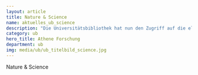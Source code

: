 ```yaml
---
layout: article
title: Nature & Science
name: aktuelles_ub_science
description: "Die Universitätsbibliothek hat nun den Zugriff auf die elektronischen Ausgaben der Zeitschriften Nature & Science lizenziert. <br> Die Zeitschriften enthalten Artikel zu den Fachgebieten Biologie, Chemie und Pharmazie, Medizin, Naturwissenschaften allgemein, Physik und Informatik."
category: ub
hero_title: Athene Forschung
department: ub
img: media/ub/ub_titelbild_science.jpg
---
```



Nature & Science

